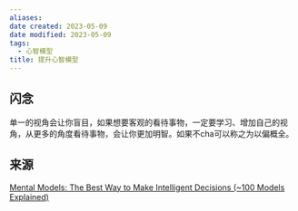 ```yaml
---
aliases: 
date created: 2023-05-09
date modified: 2023-05-09
tags:
  - 心智模型
title: 提升心智模型
---
```


## 闪念

单一的视角会让你盲目，如果想要客观的看待事物，一定要学习、增加自己的视角，从更多的角度看待事物，会让你更加明智。如果不cha可以称之为以偏概全。

## 来源

[Mental Models: The Best Way to Make Intelligent Decisions (\~100 Models Explained)](https://fs.blog/mental-models/#what_are_mental_models)
